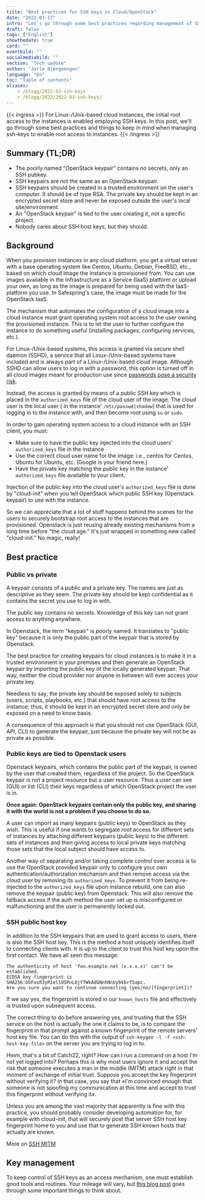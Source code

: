 ```yaml
---
title: "Best practices for SSH keys in Cloud/OpenStack"
date: "2022-03-17"
intro: "Let's go through some best practices regarding management of SSH keys, and clear up common misunderstandings."
draft: false
tags: ["English"]
showthedate: true
card: ""
eventbild: ""
socialmediabild: ""
section: "Tech update"
author: "Jarle Bjørgeengen"
language: "En"
toc: "Table of contents"
aliases:
    - /blogg/2022-03-ssh-keys
    - /blogg/2022/2022-03-ssh-keys/
---
```



{{< ingress >}}
For Linux-/Unix-based cloud instances, the initial root access to the instances is enabled employing SSH keys. In this post, we'll go through some best practices and things to keep in mind when managing ssh-keys to enable root access to instances.
{{< /ingress >}}

## Summary (TL;DR)

* The poorly named "OpenStack keypair" contains no secrets, only an SSH pubkey.
* SSH keypairs are not the same as an OpenStack keypair.
* SSH keypairs should be created in a trusted environment on the user's computer. It should be of type RSA. The private key should be kept in an encrypted secret store and never be exposed outside the user's local site/environment.
* An "OpenStack keypair" is tied to the user creating it, not a specific project.
* Nobody cares about SSH host keys, but they should.

## Background
When you provision instances in any cloud platform, you get a virtual server with a base operating system like Centos, Ubuntu, Debian, FreeBSD, etc., based on which cloud image the instance is provisioned from. You can use images available in the Infrastructure as a Service (IaaS) platform or upload your own, as long as the image is prepared for being used with the IaaS-platform you use. In Safespring's case, the image must be made for the OpenStack IaaS.

The mechanism that automates the configuration of a cloud image into a cloud instance must grant operating system root access to the user owning the provisioned instance. This is to let the user to further configure the instance to do something useful (installing packages, configuring services, etc.).

For Linux-/Unix-based systems, this access is granted via secure shell daemon (SSHD), a service that all Linux-/Unix-based systems have included and is always part of a Linux-/Unix-based cloud image. Although SSHD can allow users to log in with a password, this option is turned off in all cloud images meant for production use since [passwords pose a security risk][sshpw].

[sshpw]:https://blog.runcloud.io/why-authentication-using-ssh-public-key-is-better-than-using-password-and-how-do-they-work/

Instead, the access is granted by means of a public SSH key which is placed in the `authorized_keys` file of the cloud user of the image. The cloud user is the local user ( in the instance'  `/etc/passwd|shadow`) that is used for logging in to the instance with, and then become root using `su` or `sudo`.

In order to gain operating system access to a cloud instance with an SSH client, you must:

* Make sure to have the public key injected into the cloud users' `authorized_keys` file in the instance
* Use the correct cloud user name for the image: i.e., centos for Centos, Ubuntu for Ubuntu, etc. (Google is your friend here.)
* Have the private key matching the public key in the instance' `authorized_keys` file available to your client.

Injection of the public key into the cloud user's `authorized_keys` file is done by "cloud-init" when you tell OpenStack which public SSH key (Openstack keypair) to use with the instance.

So we can appreciate that a lot of stuff happens behind the scenes for the users to securely bootstrap root access to the instances that are provisioned. Openstack is just reusing already existing mechanisms from a long time before "the cloud age." It's just wrapped in something new called "cloud-init." No magic, really!

## Best practice

### Public vs private
A keypair consists of a public and a private key. The names are just as descriptive as they seem. The private key should be kept confidential as it contains the secret you use to log in with.

The public key contains no secrets. Knowledge of this key can not grant access to anything anywhere.

In Openstack, the term "keypair" is poorly named. It translates to "public key" because it is only the public part of the keypair that is stored by Openstack.

The best practice for creating keypairs for cloud instances is to make it in a trusted environment in your premises and then generate an OpenStack keypair by importing the public key of the locally generated keypair. That way, neither the cloud provider nor anyone in between will ever access your private key.

Needless to say, the private key should be exposed solely to subjects (users, scripts, playbooks, etc.) that should have root access to the instance; thus, it should be kept in an encrypted secret store and only be exposed on a need to know basis.

A consequence of this approach is that you should not use OpenStack (GUI, API, CLI) to generate the keypair, just because the private key will not be as private as possible.

### Public keys are tied to Openstack users
Openstack keypairs, which contains the public part of the keypair, is owned by the user that created them, regardless of the project. So the OpenStack keypair is not a project resource but a user resource. Thus a user can see (GUI) or list (CLI) their keys regardless of which OpenStack project the user is in.

**Once again: OpenStack keypairs contain only the public key, and sharing it with the world is not a problem if you choose to do so.**

A user can import as many keypairs (public keys) to OpenStack as they wish. This is useful if one wants to segregate root access for different sets of instances by attaching different keypairs (public keys) to the different sets of instances and then giving access to local private keys matching those sets that the local subject should have access to.

Another way of separating and/or taking complete control over access is to use the OpenStack provided keypair only to configure your own authentication/authorization mechanism and then remove access via the cloud user by removing its `authorized_keys`. To prevent it from being re-injected to the `authorized_keys` file upon instance rebuild, one can also remove the keypair (public key) from Openstack. This will also remove the fallback access if the auth method the user set up is misconfigured or malfunctioning and the user is permanently locked out.

### SSH public host key
In addition to the SSH keypairs that are used to grant access to users, there is also the SSH host key. This is the method a host uniquely identifies itself to connecting clients with. It is up to the client to trust this host key upon the first contact. We have all seen this message:

```
The authenticity of host 'foo.example.net (x.x.x.x)' can't be established.
ECDSA key fingerprint is SHA256:bbFasR3yR1ellOSPnLOjYTWkAdGNnhNnUybkbrf5apc.
Are you sure you want to continue connecting (yes/no/[fingerprint])?
```

If we say yes, the fingerprint is stored in our `known_hosts` file and effectively is trusted upon subsequent access.

The correct thing to do before answering yes, and trusting that the SSH service on the host is actually the one it claims to be, is to compare the fingerprint in that prompt against a known fingerprint of the remote servers' host key file. You can do this with the output of `ssh-keygen -l -f <ssh-host-key-file>` on the server you are trying to log in to.

Hmm, that's a bit of Catch22, right? How can I run a command on a host I'm not yet logged into? Perhaps this is why most users ignore it and accept the risk that someone executes a man in the middle (MITM) attack right in that moment of exchange of initial trust. Suppose you accept the key fingerprint without verifying it? In that case, you say that «I'm convinced enough that someone is not spoofing my communication at this time and accept to trust this fingerprint without verifying it».

Unless you are among the vast majority that apparently is fine with this practice, you should probably consider developing automation for, for example with cloud-init, that will securely post that server SSH host key fingerprint home to you and use that to generate SSH known hosts that actually are known.

More on [SSH MITM][ssh-mitm]

[ssh-mitm]: https://github.com/ssh-mitm/ssh-mitm

## Key management
To keep control of SSH keys as an access mechanism, one must establish good tools and routines. Your mileage will vary, but [this blog post][kmgmt] goes through some important things to think about.

[kmgmt]: https://www.beyondtrust.com/blog/entry/ssh-key-management-overview-6-best-practices
